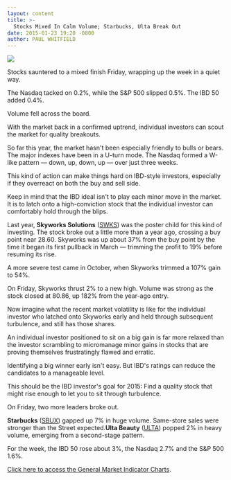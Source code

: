 ```yaml
---
layout: content
title: >-
  Stocks Mixed In Calm Volume; Starbucks, Ulta Break Out
date: 2015-01-23 19:20 -0800
author: PAUL WHITFIELD
---
```






![](https://www.investors.com/wp-content/uploads/ibd-migrated-images/MPv_150126_635576245248796369.png)









Stocks sauntered to a mixed finish Friday, wrapping up the week in a quiet way.

  

The Nasdaq tacked on 0.2%, while the S&P 500 slipped 0.5%. The IBD 50 added 0.4%.

  

Volume fell across the board.

  

With the market back in a confirmed uptrend, individual investors can scout the market for quality breakouts.

  

So far this year, the market hasn't been especially friendly to bulls or bears. The major indexes have been in a U-turn mode. The Nasdaq formed a W-like pattern — down, up, down, up — over just three weeks.

  

This kind of action can make things hard on IBD-style investors, especially if they overreact on both the buy and sell side.

  

Keep in mind that the IBD ideal isn't to play each minor move in the market. It is to latch onto a high-conviction stock that the individual investor can comfortably hold through the blips.

  

Last year, **Skyworks Solutions** ([SWKS](https://research.investors.com/quote.aspx?symbol=SWKS)) was the poster child for this kind of investing. The stock broke out a little more than a year ago, crossing a buy point near 28.60. Skyworks was up about 37% from the buy point by the time it began its first pullback in March — trimming the profit to 19% before resuming its rise.

  

A more severe test came in October, when Skyworks trimmed a 107% gain to 54%.

  

On Friday, Skyworks thrust 2% to a new high. Volume was strong as the stock closed at 80.86, up 182% from the year-ago entry.

  

Now imagine what the recent market volatility is like for the individual investor who latched onto Skyworks early and held through subsequent turbulence, and still has those shares.

  

An individual investor positioned to sit on a big gain is far more relaxed than the investor scrambling to micromanage minor gains in stocks that are proving themselves frustratingly flawed and erratic.

  

Identifying a big winner early isn't easy. But IBD's ratings can reduce the candidates to a manageable level.

  

This should be the IBD investor's goal for 2015: Find a quality stock that might rise enough to let you to sit through turbulence.

  

On Friday, two more leaders broke out.

  

**Starbucks** ([SBUX](https://research.investors.com/quote.aspx?symbol=SBUX)) gapped up 7% in huge volume. Same-store sales were stronger than the Street expected.**Ulta Beauty** ([ULTA](https://research.investors.com/quote.aspx?symbol=ULTA)) popped 2% in heavy volume, emerging from a second-stage pattern.

  

For the week, the IBD 50 rose about 3%, the Nasdaq 2.7% and the S&P 500 1.6%.

  

[Click here to access the General Market Indicator Charts](https://www.investors.com/pdf/GMI_012615.pdf).




